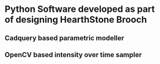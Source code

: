 # Python Software developed as part of designing HearthStone Brooch

## Cadquery based parametric modeller

## OpenCV based intensity over time sampler